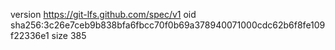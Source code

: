 version https://git-lfs.github.com/spec/v1
oid sha256:3c26e7ceb9b838bfa6fbcc70f0b69a378940071000cdc62b6f8fe109f22336e1
size 385
